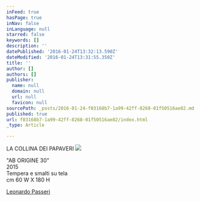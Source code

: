 ```yaml
---
inFeed: true
hasPage: true
inNav: false
inLanguage: null
starred: false
keywords: []
description: ''
datePublished: '2016-01-24T13:32:13.590Z'
dateModified: '2016-01-24T13:31:55.350Z'
title: ''
author: []
authors: []
publisher:
  name: null
  domain: null
  url: null
  favicon: null
sourcePath: _posts/2016-01-24-f03168b7-1a99-42ff-8268-01f50516ae82.md
published: true
url: f03168b7-1a99-42ff-8268-01f50516ae82/index.html
_type: Article

---
```

LA COLLINA DEI PAPAVERI
![](https://the-grid-user-content.s3-us-west-2.amazonaws.com/76a6861d-32cf-4935-bcaf-7fd14a892e9b.jpg)

"AB ORIGINE 30"  
2015  
Tempera e smalti su tela  
cm 60 W X 180 H

[Leonardo Passeri][0]

[0]: https://www.facebook.com/profile.php?id=694375024